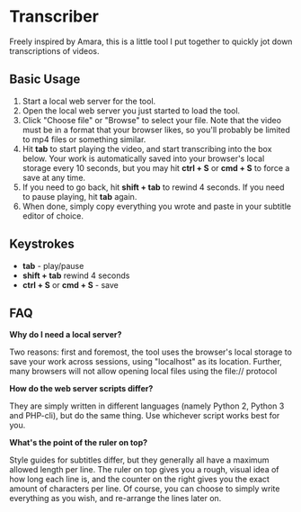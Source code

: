 # Transcriber

Freely inspired by Amara, this is a little tool I put together to quickly jot down transcriptions of videos.

## Basic Usage

1. Start a local web server for the tool.
2. Open the local web server you just started to load the tool.
3. Click "Choose file" or "Browse" to select your file. Note that the video must be in a format that your browser likes, so you'll probably be limited to mp4 files or something similar.
4. Hit **tab** to start playing the video, and start transcribing into the box below. Your work is automatically saved into your browser's local storage every 10 seconds, but you may hit **ctrl + S** or **cmd + S** to force a save at any time.
5. If you need to go back, hit **shift + tab** to rewind 4 seconds. If you need to pause playing, hit **tab** again.
6. When done, simply copy everything you wrote and paste in your subtitle editor of choice.

## Keystrokes

- **tab** - play/pause
- **shift + tab** rewind 4 seconds
- **ctrl + S** or **cmd + S** - save

## FAQ

**Why do I need a local server?**

Two reasons: first and foremost, the tool uses the browser's local storage to save your work across sessions, using "localhost" as its location. Further, many browsers will not allow opening local files using the file:// protocol

**How do the web server scripts differ?**

They are simply written in different languages (namely Python 2, Python 3 and PHP-cli), but do the same thing. Use whichever script works best for you.

**What's the point of the ruler on top?**

Style guides for subtitles differ, but they generally all have a maximum allowed length per line. The ruler on top gives you a rough, visual idea of how long each line is, and the counter on the right gives you the exact amount of characters per line. Of course, you can choose to simply write everything as you wish, and re-arrange the lines later on.